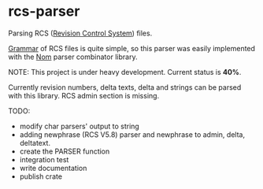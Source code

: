 # rcs-parser
Parsing RCS ([Revision Control System](https://www.gnu.org/software/rcs/)) files.

[Grammar](https://www.gnu.org/software/rcs/manual/html_node/comma_002dv-grammar.html#comma_002dv-grammar) of RCS files is quite simple, so this parser was easily implemented with the [Nom](https://github.com/Geal/nom) parser combinator library. 

NOTE:
This project is under heavy development. Current status is **40%**.

Currently revision numbers, delta texts, delta and strings can be parsed with this library. RCS admin section is missing.

TODO: 
- modify char parsers' output to string
- adding newphrase (RCS V5.8) parser and newphrase to admin, delta, deltatext.
- create the PARSER function
- integration test
- write documentation
- publish crate

